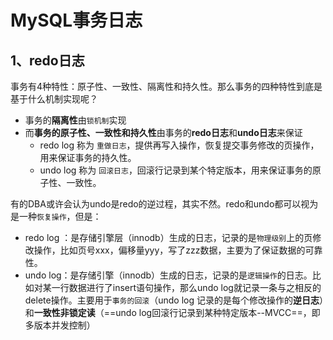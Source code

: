 # MySQL事务日志

## 1、redo日志

事务有4种特性：原子性、一致性、隔离性和持久性。那么事务的四种特性到底是基于什么机制实现呢？

- 事务的**隔离性**由`锁机制`实现
- 而**事务的原子性、一致性和持久性**由事务的**redo日志**和**undo日志**来保证
  - redo log 称为 `重做日志`，提供再写入操作，恢复提交事务修改的页操作，用来保证事务的持久性。
  - undo log 称为 `回滚日志`，回滚行记录到某个特定版本，用来保证事务的原子性、一致性。

有的DBA或许会认为undo是redo的逆过程，其实不然。redo和undo都可以视为是一种`恢复操作`，但是：

- redo log ：是存储引擎层（innodb）生成的日志，记录的是`物理级别`上的页修改操作，比如页号xxx，偏移量yyy，写了zzz数据，主要为了保证数据的可靠性。
- undo log：是存储引擎（innodb）生成的日志，记录的是`逻辑操作`的日志。比如对某一行数据进行了insert语句操作，那么undo log就记录一条与之相反的delete操作。主要用于`事务的回滚`（undo log 记录的是每个修改操作的**逆日志**）和**一致性非锁定读**（==undo log回滚行记录到某种特定版本--MVCC==，即多版本并发控制）

